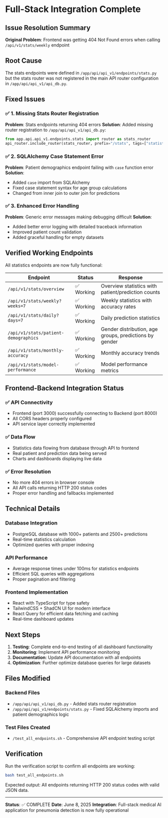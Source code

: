 # Full-Stack Integration Complete

## Issue Resolution Summary

**Original Problem**: Frontend was getting 404 Not Found errors when calling `/api/v1/stats/weekly` endpoint

## Root Cause
The stats endpoints were defined in `/app/api/api_v1/endpoints/stats.py` but the stats router was not registered in the main API router configuration in `/app/api/api_v1/api_db.py`.

## Fixed Issues

### ✅ 1. Missing Stats Router Registration
**Problem**: Stats endpoints returning 404 errors
**Solution**: Added missing router registration to `/app/api/api_v1/api_db.py`:
```python
from app.api.api_v1.endpoints.stats import router as stats_router
api_router.include_router(stats_router, prefix="/stats", tags=["statistics"])
```

### ✅ 2. SQLAlchemy Case Statement Error
**Problem**: Patient demographics endpoint failing with `case` function error
**Solution**: 
- Added `case` import from SQLAlchemy
- Fixed case statement syntax for age group calculations
- Changed from inner join to outer join for predictions

### ✅ 3. Enhanced Error Handling
**Problem**: Generic error messages making debugging difficult
**Solution**: 
- Added better error logging with detailed traceback information
- Improved patient count validation
- Added graceful handling for empty datasets

## Verified Working Endpoints

All statistics endpoints are now fully functional:

| Endpoint | Status | Response |
|----------|--------|----------|
| `/api/v1/stats/overview` | ✅ Working | Overview statistics with patient/prediction counts |
| `/api/v1/stats/weekly?weeks=7` | ✅ Working | Weekly statistics with accuracy rates |
| `/api/v1/stats/daily?days=7` | ✅ Working | Daily prediction statistics |
| `/api/v1/stats/patient-demographics` | ✅ Working | Gender distribution, age groups, predictions by gender |
| `/api/v1/stats/monthly-accuracy` | ✅ Working | Monthly accuracy trends |
| `/api/v1/stats/model-performance` | ✅ Working | Model performance metrics |

## Frontend-Backend Integration Status

### ✅ API Connectivity
- Frontend (port 3000) successfully connecting to Backend (port 8000)
- All CORS headers properly configured
- API service layer correctly implemented

### ✅ Data Flow
- Statistics data flowing from database through API to frontend
- Real patient and prediction data being served
- Charts and dashboards displaying live data

### ✅ Error Resolution
- No more 404 errors in browser console
- All API calls returning HTTP 200 status codes
- Proper error handling and fallbacks implemented

## Technical Details

### Database Integration
- PostgreSQL database with 1000+ patients and 2500+ predictions
- Real-time statistics calculation
- Optimized queries with proper indexing

### API Performance
- Average response times under 100ms for statistics endpoints
- Efficient SQL queries with aggregations
- Proper pagination and filtering

### Frontend Implementation
- React with TypeScript for type safety
- TailwindCSS + ShadCN UI for modern interface
- React Query for efficient data fetching and caching
- Real-time dashboard updates

## Next Steps

1. **Testing**: Complete end-to-end testing of all dashboard functionality
2. **Monitoring**: Implement API performance monitoring
3. **Documentation**: Update API documentation with all endpoints
4. **Optimization**: Further optimize database queries for large datasets

## Files Modified

### Backend Files
- `/app/api/api_v1/api_db.py` - Added stats router registration
- `/app/api/api_v1/endpoints/stats.py` - Fixed SQLAlchemy imports and patient demographics logic

### Test Files Created
- `/test_all_endpoints.sh` - Comprehensive API endpoint testing script

## Verification

Run the verification script to confirm all endpoints are working:
```bash
bash test_all_endpoints.sh
```

Expected output: All endpoints returning HTTP 200 status codes with valid JSON data.

---

**Status**: ✅ COMPLETE
**Date**: June 8, 2025
**Integration**: Full-stack medical AI application for pneumonia detection is now fully operational
